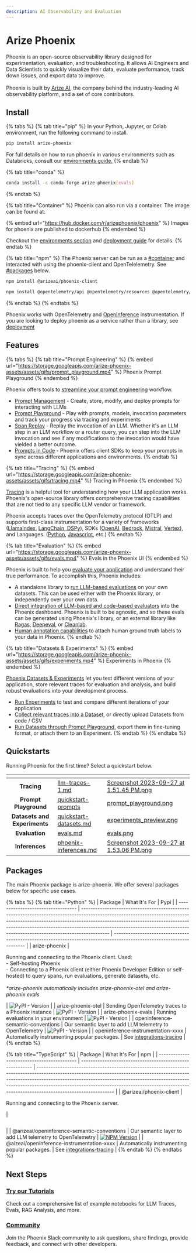 ```yaml
---
description: AI Observability and Evaluation
---
```


# Arize Phoenix

Phoenix is an open-source observability library designed for experimentation, evaluation, and troubleshooting. It allows AI Engineers and Data Scientists to quickly visualize their data, evaluate performance, track down issues, and export data to improve.\
\
Phoenix is built by [Arize AI](https://www.arize.com), the company behind the industry-leading AI observability platform, and a set of core contributors.

## Install

{% tabs %}
{% tab title="pip" %}
In your Python, Jupyter, or Colab environment, run the following command to install.

```sh
pip install arize-phoenix
```

For full details on how to run phoenix in various environments such as Databricks, consult our [environments guide.](environments.md)
{% endtab %}

{% tab title="conda" %}
```sh
conda install -c conda-forge arize-phoenix[evals]
```
{% endtab %}

{% tab title="Container" %}
Phoenix can also run via a container. The image can be found at:

{% embed url="https://hub.docker.com/r/arizephoenix/phoenix" %}
Images for phoenix are published to dockerhub
{% endembed %}

Checkout the [environments section](environments.md) and [deployment guide](deployment/deploying-phoenix.md) for details.
{% endtab %}

{% tab title="npm" %}
The Phoenix server can be run as a  [#container](./#container "mention") and interacted with using the phoenix-client and OpenTelelemetry. See  [#packages](./#packages "mention")  below.

```sh
npm install @arizeai/phoenix-client
```

```sh
npm install @opentelemetry/api @opentelemetry/resources @opentelemetry/semantic-conventions
```
{% endtab %}
{% endtabs %}

Phoenix works with OpenTelemetry and [OpenInference](https://github.com/Arize-ai/openinference) instrumentation. If you are looking to deploy phoenix as a service rather than a library, see [deployment](deployment/ "mention")

## Features

{% tabs %}
{% tab title="Prompt Engineering" %}
{% embed url="https://storage.googleapis.com/arize-phoenix-assets/assets/gifs/prompt_playground.mp4" %}
Phoenix Prompt Playground
{% endembed %}

Phoenix offers tools to [streamline your prompt engineering](prompt-engineering/overview-prompts.md) workflow.

* [Prompt Management](prompt-engineering/overview-prompts/prompt-management.md) - Create, store, modify, and deploy prompts for interacting with LLMs
* [Prompt Playground](prompt-engineering/overview-prompts/prompt-playground.md) - Play with prompts, models, invocation parameters and track your progress via tracing and experiments
* [Span Replay](./#span-replay) - Replay the invocation of an LLM. Whether it's an LLM step in an LLM workflow or a router query, you can step into the LLM invocation and see if any modifications to the invocation would have yielded a better outcome.
* [Prompts in Code](prompt-engineering/overview-prompts/prompts-in-code.md) - Phoenix offers client SDKs to keep your prompts in sync across different applications and environments.
{% endtab %}

{% tab title="Tracing" %}
{% embed url="https://storage.googleapis.com/arize-phoenix-assets/assets/gifs/tracing.mp4" %}
Tracing in Phoenix
{% endembed %}

[Tracing](tracing/llm-traces/) is a helpful tool for understanding how your LLM application works. Phoenix's open-source library offers comprehensive tracing capabilities that are not tied to any specific LLM vendor or framework.&#x20;

Phoenix accepts traces over the OpenTelemetry protocol (OTLP) and supports first-class instrumentation for a variety of frameworks ([LlamaIndex](tracing/integrations-tracing/llamaindex.md), [LangChain](tracing/integrations-tracing/langchain.md),[ DSPy](tracing/integrations-tracing/dspy.md)), SDKs ([OpenAI](tracing/integrations-tracing/openai.md), [Bedrock](tracing/integrations-tracing/bedrock.md), [Mistral](tracing/integrations-tracing/mistralai.md), [Vertex](tracing/integrations-tracing/vertexai.md)), and Languages. ([Python](tracing/how-to-tracing/setup-tracing-python.md), [Javascript](tracing/how-to-tracing/javascript.md), etc.)
{% endtab %}

{% tab title="Evaluation" %}
{% embed url="https://storage.googleapis.com/arize-phoenix-assets/assets/gifs/evals.mp4" %}
Evals in the Phoenix UI
{% endembed %}

Phoenix is built to help you [evaluate your application](evaluation/llm-evals.md) and understand their true performance. To accomplish this, Phoenix includes:

* A standalone library to [run LLM-based evaluations](evaluation/how-to-evals/running-pre-tested-evals/) on your own datasets. This can be used either with the Phoenix library, or independently over your own data.
* [Direct integration of LLM-based and code-based evaluators](evaluation/how-to-evals/evaluating-phoenix-traces.md) into the Phoenix dashboard. Phoenix is built to be agnostic, and so these evals can be generated using Phoenix's library, or an external library like [Ragas](https://docs.ragas.io/), [Deepeval](https://github.com/confident-ai/deepeval), or [Cleanlab](https://cleanlab.ai/).
* [Human annotation capabilities](tracing/llm-traces/how-to-annotate-traces.md) to attach human ground truth labels to your data in Phoenix.
{% endtab %}

{% tab title="Datasets & Experiments" %}
{% embed url="https://storage.googleapis.com/arize-phoenix-assets/assets/gifs/experiments.mp4" %}
Experiments in Phoenix
{% endembed %}

[Phoenix Datasets & Experiments](datasets-and-experiments/overview-datasets.md) let you test different versions of your application, store relevant traces for evaluation and analysis, and build robust evaluations into your development process.

* [Run Experiments](datasets-and-experiments/how-to-experiments/run-experiments.md) to test and compare different iterations of your application
* [Collect relevant traces into a Dataset](datasets-and-experiments/how-to-datasets/), or directly upload Datasets from code / CSV
* [Run Datasets through Prompt Playground](prompt-engineering/overview-prompts/prompt-playground.md), export them in fine-tuning format, or attach them to an Experiment.
{% endtab %}
{% endtabs %}



## Quickstarts

Running Phoenix for the first time? Select a quickstart below.

<table data-card-size="large" data-view="cards"><thead><tr><th align="center"></th><th data-hidden data-card-target data-type="content-ref"></th><th data-hidden data-card-cover data-type="files"></th></tr></thead><tbody><tr><td align="center"><strong>Tracing</strong></td><td><a href="tracing/llm-traces-1.md">llm-traces-1.md</a></td><td><a href=".gitbook/assets/Screenshot 2023-09-27 at 1.51.45 PM.png">Screenshot 2023-09-27 at 1.51.45 PM.png</a></td></tr><tr><td align="center"><strong>Prompt Playground</strong></td><td><a href="prompt-engineering/quickstart-prompts/">quickstart-prompts</a></td><td><a href=".gitbook/assets/prompt_playground.png">prompt_playground.png</a></td></tr><tr><td align="center"><strong>Datasets and Experiments</strong></td><td><a href="datasets-and-experiments/quickstart-datasets.md">quickstart-datasets.md</a></td><td><a href=".gitbook/assets/experiments_preview.png">experiments_preview.png</a></td></tr><tr><td align="center"><strong>Evaluation</strong></td><td><a href="evaluation/evals.md">evals.md</a></td><td><a href=".gitbook/assets/evals.png">evals.png</a></td></tr><tr><td align="center"><strong>Inferences</strong></td><td><a href="inferences/phoenix-inferences.md">phoenix-inferences.md</a></td><td><a href=".gitbook/assets/Screenshot 2023-09-27 at 1.53.06 PM.png">Screenshot 2023-09-27 at 1.53.06 PM.png</a></td></tr></tbody></table>

## Packages

The main Phoenix package is arize-phoenix. We offer several packages below for specific use cases.

{% tabs %}
{% tab title="Python" %}
| Package                            | What It's For                                                                                                                                                                                                                                                                                                                        | Pypi                                                                                                                   |
| ---------------------------------- | ------------------------------------------------------------------------------------------------------------------------------------------------------------------------------------------------------------------------------------------------------------------------------------------------------------------------------------ | ---------------------------------------------------------------------------------------------------------------------- |
| arize-phoenix                      | <p>Running and connecting to the Phoenix client. Used:<br>- Self-hosting Phoenix<br>- Connecting to a Phoenix client (either Phoenix Developer Edition or self-hosted) to query spans, run evaluations, generate datasets, etc.<br><br><em>*arize-phoenix automatically includes arize-phoenix-otel and arize-phoenix evals</em></p> | <img src="https://img.shields.io/pypi/v/arize-phoenix" alt="PyPI - Version" data-size="original">                      |
| arize-phoenix-otel                 | Sending OpenTelemetry traces to a Phoenix instance                                                                                                                                                                                                                                                                                   | <img src="https://img.shields.io/pypi/v/arize-phoenix-otel" alt="PyPI - Version" data-size="original">                 |
| arize-phoenix-evals                | Running evaluations in your  environment                                                                                                                                                                                                                                                                                             | <img src="https://img.shields.io/pypi/v/arize-phoenix-evals" alt="PyPI - Version" data-size="original">                |
| openinference-semantic-conventions | Our semantic layer to add LLM telemetry to OpenTelemetry                                                                                                                                                                                                                                                                             | <img src="https://img.shields.io/pypi/v/openinference-semantic-conventions" alt="PyPI - Version" data-size="original"> |
| openinference-instrumentation-xxxx | Automatically instrumenting popular packages.                                                                                                                                                                                                                                                                                        | See [integrations-tracing](tracing/integrations-tracing/ "mention")                                                    |
{% endtab %}

{% tab title="TypeScript" %}
| Package                                     | What It's For                                             | npm                                                                                                                                                                                                                                                                                                                                                       |
| ------------------------------------------- | --------------------------------------------------------- | --------------------------------------------------------------------------------------------------------------------------------------------------------------------------------------------------------------------------------------------------------------------------------------------------------------------------------------------------------- |
| @arizeai/phoenix-client                     | <p>Running and connecting to the Phoenix server. <br></p> | <p></p><p><img src="https://img.shields.io/npm/v/%40arizeai%2Fphoenix-client" alt="" data-size="original"></p><p></p>                                                                                                                                                                                                                                     |
| @arizeai/openinference-semantic-conventions | Our semantic layer to add LLM telemetry to OpenTelemetry  | [![NPM Version](https://camo.githubusercontent.com/f07855cea656dfd0b211d48c68d5daf456895f4be38862db0fadbb3408716018/68747470733a2f2f696d672e736869656c64732e696f2f6e706d2f762f406172697a6561692f6f70656e696e666572656e63652d73656d616e7469632d636f6e76656e74696f6e732e737667)](https://www.npmjs.com/package/@arizeai/openinference-semantic-conventions) |
| @aizeai/openinference-instrumentation-xxxx  | Automatically instrumenting popular packages.             | See [integrations-tracing](tracing/integrations-tracing/ "mention")                                                                                                                                                                                                                                                                                       |
{% endtab %}
{% endtabs %}

## Next Steps

### [Try our Tutorials](notebooks.md)

Check out a comprehensive list of example notebooks for LLM Traces, Evals, RAG Analysis, and more.

### [Community](https://join.slack.com/t/arize-ai/shared_invite/zt-2w57bhem8-hq24MB6u7yE_ZF_ilOYSBw)

Join the Phoenix Slack community to ask questions, share findings, provide feedback, and connect with other developers.
